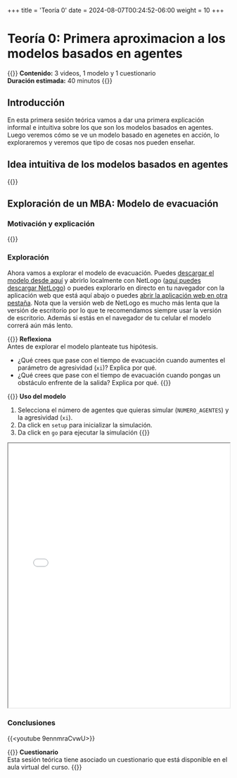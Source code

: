 +++
title = 'Teoría 0'
date = 2024-08-07T00:24:52-06:00
weight = 10
+++

# Teoría 0: Primera aproximacion a los modelos basados en agentes

{{<hint info>}}
**Contenido:** 3 videos, 1 modelo y 1 cuestionario  
**Duración estimada:** 40 minutos
{{</hint>}}

## Introducción

En esta primera sesión teórica vamos a dar una primera explicación informal e intuitiva sobre los que son los modelos basados en agentes. Luego veremos cómo se ve un modelo basado en agenetes en acción, lo exploraremos y veremos que tipo de cosas nos pueden enseñar.

## Idea intuitiva de los modelos basados en agentes

{{<youtube t2aCEEznoUg>}}

## Exploración de un MBA: Modelo de evacuación

### Motivación y explicación

{{<youtube XbmXWNuo89s>}}

### Exploración

Ahora vamos a explorar el modelo de evacuación. Puedes <a href="/curso_MBA/netlogo/evacuacion_AC.html" download>descargar el modelo desde aquí</a> y abrirlo localmente con NetLogo ([aquí puedes descargar NetLogo](https://ccl.northwestern.edu/netlogo/6.4.0/)) o puedes explorarlo en directo en tu navegador con la aplicación web que está aquí abajo o puedes <a href="/curso_MBA/netlogo/evacuacion_AC.html">abrir la aplicación web en otra pestaña</a>. Nota que la versión web de NetLogo es mucho más lenta que la versión de escritorio por lo que te recomendamos siempre usar la versión de escritorio. Además si estás en el navegador de tu celular el modelo correrá aún más lento.

{{<hint info>}} **Reflexiona**  
Antes de explorar el modelo planteate tus hipótesis.

- ¿Qué crees que pase con el tiempo de evacuación cuando aumentes el parámetro de agresividad (`xi`)? Explica por qué.
- ¿Qué crees que pase con el tiempo de evacuación cuando pongas un obstáculo enfrente de la salida? Explica por qué.
{{</hint>}}

{{<hint info>}} **Uso del modelo**  
1. Selecciona el número de agentes que quieras simular (`NUMERO_AGENTES`) y la agresividad (`xi`).
2. Da click en `setup` para inicializar la simulación.
3. Da click en `go` para ejecutar la simulación
{{</hint>}}

<iframe src="/curso_MBA/netlogo/evacuacion_AC.html" width="100%" height="600"></iframe>

### Conclusiones

{{<youtube 9ennmraCvwU>}}

{{<hint warning>}} **Cuestionario**  
Esta sesión teórica tiene asociado un cuestionario que está disponible en el aula virtual del curso.
{{</hint>}}
